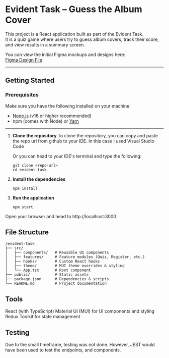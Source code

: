 # Evident Task – Guess the Album Cover

This project is a React application built as part of the Evident Task.  
It is a quiz game where users try to guess album covers, track their score, and view results in a summary screen.

You can view the initial Figma mockups and designs here:  
[Figma Design File](https://www.figma.com/design/cxT3eXc0qTE1CKq53atPpO/Evident-Task?node-id=0-1&t=6tfgx69ZUhcvv4zA-1)

---

## Getting Started

### Prerequisites
Make sure you have the following installed on your machine:
- [Node.js](https://nodejs.org/) (v16 or higher recommended)
- npm (comes with Node) or [Yarn](https://yarnpkg.com/)

---

1. **Clone the repository**
   To clone the repository, you can copy and paste the repo url from github to your IDE.
   In this case I used Visual Studio Code

   Or you can head to your IDE's terminal and type the following:
   
   ```
   git clone <repo-url>
   cd evident-task
2. **Install the dependencies**
   ```
   npm install
4. **Run the application**
   ```
   npm start
Open your browser and head to http://localhost:3000

## File Structure

```
/evident-task
├── src/
│   ├── components/   # Reusable UI components
│   ├── features/     # Feature modules (Quiz, Register, etc.)
│   ├── hooks/        # Custom React hooks
│   ├── theme/        # MUI theme overrides & styling
│   └── App.tsx       # Root component
├── public/           # Static assets
├── package.json      # Dependencies & scripts
└── README.md         # Project documentation
```


 ## Tools

React (with TypeScript)
Material UI (MUI) for UI components and styling
Redux Toolkit for state management

## Testing

Due to the small timeframe, testing was not done. However, JEST would have been used to test the endpoints, and components.
